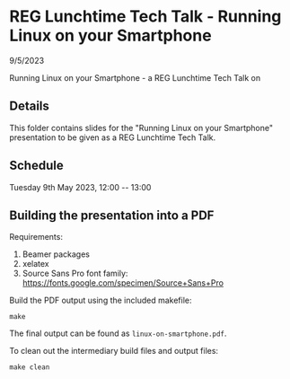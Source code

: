 # REG Lunchtime Tech Talk - Running Linux on your Smartphone

9/5/2023

Running Linux on your Smartphone - a REG Lunchtime Tech Talk on

## Details

This folder contains slides for the "Running Linux on your Smartphone"
presentation to be given as a REG Lunchtime Tech Talk.

## Schedule

Tuesday 9th May 2023, 12:00 -- 13:00

## Building the presentation into a PDF

Requirements:

1. Beamer packages
2. xelatex
3. Source Sans Pro font family:
   https://fonts.google.com/specimen/Source+Sans+Pro

Build the PDF output using the included makefile:
```
make
```

The final output can be found as `linux-on-smartphone.pdf`.

To clean out the intermediary build files and output files:
```
make clean
```

